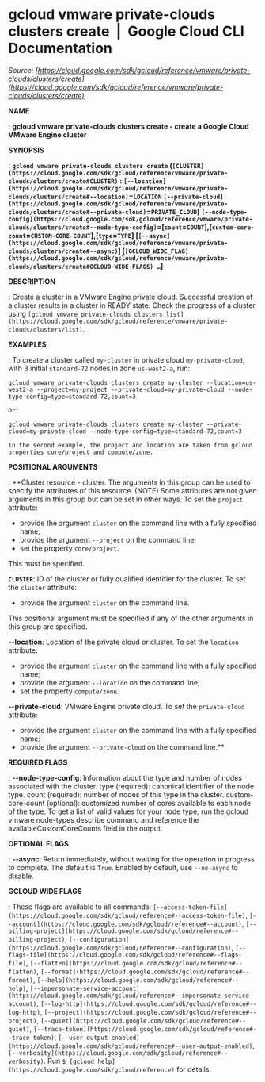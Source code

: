 # gcloud vmware private-clouds clusters create  |  Google Cloud CLI Documentation

*Source: [https://cloud.google.com/sdk/gcloud/reference/vmware/private-clouds/clusters/create](https://cloud.google.com/sdk/gcloud/reference/vmware/private-clouds/clusters/create)*

**NAME**

: **gcloud vmware private-clouds clusters create - create a Google Cloud VMware Engine cluster**

**SYNOPSIS**

: **`gcloud vmware private-clouds clusters create` (`[CLUSTER](https://cloud.google.com/sdk/gcloud/reference/vmware/private-clouds/clusters/create#CLUSTER)` : `[--location](https://cloud.google.com/sdk/gcloud/reference/vmware/private-clouds/clusters/create#--location)`=`LOCATION` `[--private-cloud](https://cloud.google.com/sdk/gcloud/reference/vmware/private-clouds/clusters/create#--private-cloud)`=`PRIVATE_CLOUD`) `[--node-type-config](https://cloud.google.com/sdk/gcloud/reference/vmware/private-clouds/clusters/create#--node-type-config)`=[`count`=`COUNT`],[`custom-core-count`=`CUSTOM-CORE-COUNT`],[`type`=`TYPE`] [`[--async](https://cloud.google.com/sdk/gcloud/reference/vmware/private-clouds/clusters/create#--async)`] [`[GCLOUD_WIDE_FLAG](https://cloud.google.com/sdk/gcloud/reference/vmware/private-clouds/clusters/create#GCLOUD-WIDE-FLAGS) …`]**

**DESCRIPTION**

: Create a cluster in a VMware Engine private cloud. Successful creation of a
cluster results in a cluster in READY state. Check the progress of a cluster
using `[gcloud vmware
private-clouds clusters list](https://cloud.google.com/sdk/gcloud/reference/vmware/private-clouds/clusters/list)`.

**EXAMPLES**

: To create a cluster called `my-cluster` in private cloud
`my-private-cloud`, with 3 initial `standard-72` nodes in
zone `us-west2-a`, run:

```
gcloud vmware private-clouds clusters create my-cluster --location=us-west2-a --project=my-project --private-cloud=my-private-cloud --node-type-config=type=standard-72,count=3
```

```
Or:
```

```
gcloud vmware private-clouds clusters create my-cluster --private-cloud=my-private-cloud --node-type-config=type=standard-72,count=3
```

```
In the second example, the project and location are taken from gcloud properties core/project and compute/zone.
```

**POSITIONAL ARGUMENTS**

: **Cluster resource - cluster. The arguments in this group can be used to specify
the attributes of this resource. (NOTE) Some attributes are not given arguments
in this group but can be set in other ways.
To set the `project` attribute:

- provide the argument `cluster` on the command line with a fully
specified name;
- provide the argument `--project` on the command line;
- set the property `core/project`.

This must be specified.

**`CLUSTER`**:
ID of the cluster or fully qualified identifier for the cluster.
To set the `cluster` attribute:

- provide the argument `cluster` on the command line.

This positional argument must be specified if any of the other arguments in this
group are specified.

**--location**:
Location of the private cloud or cluster.
To set the `location` attribute:

- provide the argument `cluster` on the command line with a fully
specified name;
- provide the argument `--location` on the command line;
- set the property `compute/zone`.

**--private-cloud**:
VMware Engine private cloud.
To set the `private-cloud` attribute:

- provide the argument `cluster` on the command line with a fully
specified name;
- provide the argument `--private-cloud` on the command line.**

**REQUIRED FLAGS**

: **--node-type-config**:
Information about the type and number of nodes associated with the cluster.
type (required): canonical identifier of the node type.
count (required): number of nodes of this type in the cluster.
custom-core-count (optional): customized number of cores available to each node
of the type. To get a list of valid values for your node type, run the gcloud
vmware node-types describe command and reference the availableCustomCoreCounts
field in the output.

**OPTIONAL FLAGS**

: **--async**:
Return immediately, without waiting for the operation in progress to complete.
The default is `True`. Enabled by default, use
`--no-async` to disable.

**GCLOUD WIDE FLAGS**

: These flags are available to all commands: `[--access-token-file](https://cloud.google.com/sdk/gcloud/reference#--access-token-file)`,
`[--account](https://cloud.google.com/sdk/gcloud/reference#--account)`, `[--billing-project](https://cloud.google.com/sdk/gcloud/reference#--billing-project)`,
`[--configuration](https://cloud.google.com/sdk/gcloud/reference#--configuration)`,
`[--flags-file](https://cloud.google.com/sdk/gcloud/reference#--flags-file)`,
`[--flatten](https://cloud.google.com/sdk/gcloud/reference#--flatten)`, `[--format](https://cloud.google.com/sdk/gcloud/reference#--format)`, `[--help](https://cloud.google.com/sdk/gcloud/reference#--help)`, `[--impersonate-service-account](https://cloud.google.com/sdk/gcloud/reference#--impersonate-service-account)`,
`[--log-http](https://cloud.google.com/sdk/gcloud/reference#--log-http)`,
`[--project](https://cloud.google.com/sdk/gcloud/reference#--project)`, `[--quiet](https://cloud.google.com/sdk/gcloud/reference#--quiet)`, `[--trace-token](https://cloud.google.com/sdk/gcloud/reference#--trace-token)`, `[--user-output-enabled](https://cloud.google.com/sdk/gcloud/reference#--user-output-enabled)`,
`[--verbosity](https://cloud.google.com/sdk/gcloud/reference#--verbosity)`.
Run `$ [gcloud help](https://cloud.google.com/sdk/gcloud/reference)` for details.